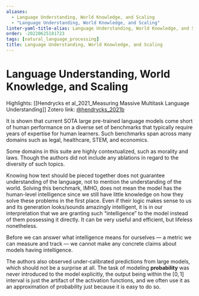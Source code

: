 ```yaml
---
aliases:
  - Language Understanding, World Knowledge, and Scaling
  - "Language Understanding, World Knowledge, and Scaling"
linter-yaml-title-alias: Language Understanding, World Knowledge, and Scaling
order: -20220625181723
tags: [natural_language_processing]
title: Language Understanding, World Knowledge, and Scaling
---
```


# Language Understanding, World Knowledge, and Scaling

Highlights: [[Hendrycks et al_2021_Measuring Massive Multitask Language Understanding]]
Zotero link: [@hendrycks_2021b](zotero://select/items/@hendrycks_2021b)

It is shown that current SOTA large pre-trained language models come short of human performance on a diverse set of benchmarks that typically require years of expertise for human learners. Such benchmarks span across many domains such as legal, healthcare, STEM, and economics.

Some domains in this suite are highly contextualized, such as morality and laws. Though the authors did not include any ablations in regard to the diversity of such topics.

Knowing how text should be pieced together does not guarantee understanding of the language, not to mention the understanding of the world. Solving this benchmark, IMHO, does not mean the model has the human-level intelligence since we still have little knowledge on how they solve these problems in the first place. Even if their logic makes sense to us and its generation looks/sounds amazingly intelligent, it is in our interpretation that we are granting such “intelligence” to the model instead of them possessing it directly. It can be very useful and efficient, but lifeless nonetheless.

Before we can answer what intelligence means for ourselves — a metric we can measure and track — we cannot make any concrete claims about models having intelligence.

The authors also observed under-calibrated predictions from large models, which should not be a surprise at all. The task of modeling **probability** was never introduced to the model explicitly, the output being within the $[0, 1]$ interval is just the artifact of the activation functions, and we often use it as an approximation of probability just because it is easy to do so.